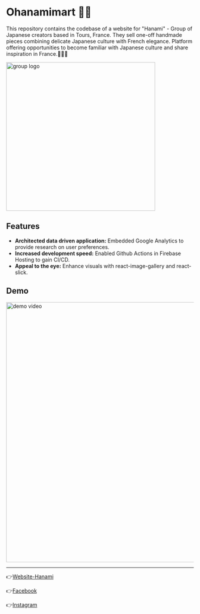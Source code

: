 # Ohanamimart 🏮🍡

This repository contains the codebase of a website for "Hanami" - Group of Japanese creators based in Tours, France. They sell one-off handmade pieces combining delicate Japanese culture with French elegance. Platform offering opportunities to become familiar with Japanese culture and share inspiration in France.🌸🌸🌸

<img src="https://i.ibb.co/gyZcTns/HANAMI-trimed.png" alt="group logo" width="400px"/>

## Features

- **Architected data driven application:** Embedded Google Analytics to provide research on user preferences.
- **Increased development speed:** Enabled Github Actions in Firebase Hosting to gain CI/CD. 
- **Appeal to the eye:** Enhance visuals with react-image-gallery and react-slick. 

## Demo

<img src="https://media.giphy.com/media/Ji3Hi8zckqmpLNuvn0/giphy.gif" alt="demo video" width="700px"/>

<hr>

👉[Website-Hanami](https://ohanamimart-37000.web.app/)<br>

👉[Facebook](https://www.facebook.com/profile.php?id=61551923815475)<br>

👉[Instagram](https://www.instagram.com/hanamimarche/)
